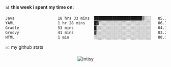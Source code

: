 📊 **this week i spent my time on:**
<!--START_SECTION:waka-->

```txt
Java                   18 hrs 33 mins  █████████████████████▒░░░   85.75 %
YAML                   1 hr 28 mins    █▓░░░░░░░░░░░░░░░░░░░░░░░   06.79 %
Gradle                 53 mins         █░░░░░░░░░░░░░░░░░░░░░░░░   04.15 %
Groovy                 41 mins         ▓░░░░░░░░░░░░░░░░░░░░░░░░   03.20 %
HTML                   1 min           ░░░░░░░░░░░░░░░░░░░░░░░░░   00.11 %
```

<!--END_SECTION:waka-->


📈 my github stats

<p align="center"> <img src="https://github-readme-stats.vercel.app/api?username=intisy&show_icons=true&theme=gotham" alt="intisy" />




